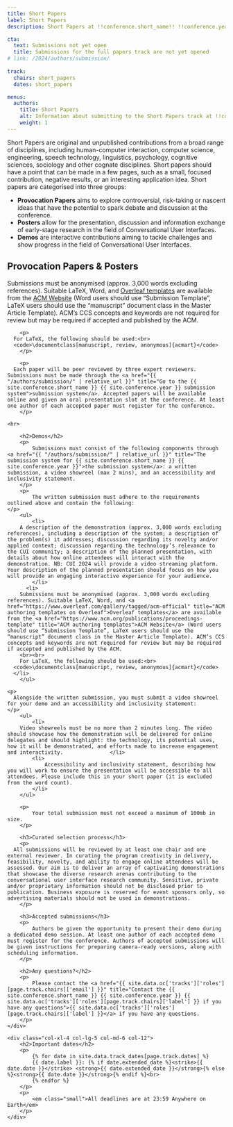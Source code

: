 ```yaml
---
title: Short Papers
label: Short Papers
description: Short Papers at !!conference.short_name!! !!conference.year!! combines the previous tracks of provocation papers, demos, and posters into one new enhanced track.

cta:
  text: Submissions not yet open
  title: Submissions for the full papers track are not yet opened
# link: /2024/authors/submission/
  
track:
  chairs: short_papers
  dates: short_papers

menus:
  authors:
    title: Short Papers
    alt: Information about submitting to the Short Papers track at !!conference.short_name!! !!conference.year!!
    weight: 1
---
```


Short Papers are original and unpublished contributions from a broad range of disciplines, including human-computer interaction, computer science, engineering, speech technology, linguistics, psychology, cognitive sciences, sociology and other cognate disciplines. Short papers should have a point that can be made in a few pages, such as a small, focused contribution, negative results, or an interesting application idea. Short papers are categorised into three groups: 

<ul>
  <li><strong>Provocation Papers</strong> aims to explore controversial, risk-taking or nascent ideas that have the potential to spark debate and discussion at the conference.</li>
  <li><strong>Posters</strong> allow for the presentation, discussion and information exchange of early-stage research in the field of Conversational User Interfaces.</li>
  <li><strong>Demos</strong> are interactive contributions aiming to tackle challenges and show progress in the field of Conversational User Interfaces.</li>
</ul>

<div class="row">
	<div class="col-xl-8 col-lg-7 col-md-6 col-12">
		<h2>Provocation Papers &amp; Posters</h2>
		<p>
      Submissions must be anonymised (approx. 3,000 words excluding references). Suitable LaTeX, Word, and <a href="https://www.overleaf.com/gallery/tagged/acm-official" title="ACM authoring templates on Overleaf">Overleaf templates</a> are available from the <a href="https://www.acm.org/publications/proceedings-template" title="ACM authoring templates">ACM Website</a> (Word users should use “Submission Template”, LaTeX users should use the “manuscript” document class in the Master Article Template). ACM’s CCS concepts and keywords are not required for review but may be required if accepted and published by the ACM.
		</p>

		<p>
      For LaTeX, the following should be used:<br>
      <code>\documentclass[manuscript, review, anonymous]{acmart}</code>
		</p>

		<p>
      Each paper will be peer reviewed by three expert reviewers. Submissions must be made through the <a href="{{ "/authors/submission/" | relative_url }}" title="Go to the {{ site.conference.short_name }} {{ site.conference.year }} submission system">submission system</a>. Accepted papers will be available online and given an oral presentation slot at the conference. At least one author of each accepted paper must register for the conference.
		</p>
    
    <hr>
    
		<h2>Demos</h2>
		<p>
			Submissions must consist of the following components through <a href="{{ "/authors/submission/" | relative_url }}" title="The submission system for {{ site.conference.short_name }} {{ site.conference.year }}">the submission system</a>: a written submission, a video showreel (max 2 mins), and an accessibility and inclusivity statement. 
		</p>
		<p>
			The written submission must adhere to the requirements outlined above and contain the following: 
    </p>
		<ul>
			<li>
        A description of the demonstration (approx. 3,000 words excluding references), including a description of the system; a description of the problem(s) it addresses; discussion regarding its novelty and/or applied context; discussion regarding the technology’s relevance to the CUI community; a description of the planned presentation, with details about how online attendees will interact with the demonstration. NB: CUI 2024 will provide a video streaming platform. Your description of the planned presentation should focus on how you will provide an engaging interactive experience for your audience.
			</li>
		  <li>
        Submissions must be anonymised (approx. 3,000 words excluding references). Suitable LaTeX, Word, and <a href="https://www.overleaf.com/gallery/tagged/acm-official" title="ACM authoring templates on Overleaf">Overleaf templates</a> are available from the <a href="https://www.acm.org/publications/proceedings-template" title="ACM authoring templates">ACM Website</a> (Word users should use “Submission Template”, LaTeX users should use the “manuscript” document class in the Master Article Template). ACM’s CCS concepts and keywords are not required for review but may be required if accepted and published by the ACM.
        <br><br>
        For LaTeX, the following should be used:<br>
      <code>\documentclass[manuscript, review, anonymous]{acmart}</code>
      </li>
		</ul>

    <p>
      Alongside the written submission, you must submit a video showreel for your demo and an accessibility and inclusivity statement:
    </p>
		<ul>
			<li>
        Video showreels must be no more than 2 minutes long. The video should showcase how the demonstration will be delivered for online delegates and should highlight: the technology, its potential uses, how it will be demonstrated, and efforts made to increase engagement and interactivity.				</li>
			<li>
				Accessibility and inclusivity statement, describing how you will work to ensure the presentation will be accessible to all attendees. Please include this in your short paper (it is excluded from the word count).
			</li>
		</ul>

		<p>
			Your total submission must not exceed a maximum of 100mb in size.
		</p>

		<h3>Curated selection process</h3>
		<p>
      All submissions will be reviewed by at least one chair and one external reviewer. In curating the program creativity in delivery, feasibility, novelty, and ability to engage online attendees will be assessed. Our aim is to deliver an array of captivating demonstrations that showcase the diverse research arenas contributing to the conversational user interface research community. Sensitive, private and/or proprietary information should not be disclosed prior to publication. Business exposure is reserved for event sponsors only, so advertising materials should not be used in demonstrations.
		</p>

		<h3>Accepted submissions</h3>
		<p>
			Authors be given the opportunity to present their demo during a dedicated demo session. At least one author of each accepted demo must register for the conference. Authors of accepted submissions will be given instructions for preparing camera-ready versions, along with scheduling information.
		</p>

		<h2>Any questions?</h2>
		<p>
			Please contact the <a href="{{ site.data.oc['tracks']['roles'][page.track.chairs]['email'] }}" title="Contact the {{ site.conference.short_name }} {{ site.conference.year }} {{ site.data.oc['tracks']['roles'][page.track.chairs]['label'] }} if you have any questions">{{ site.data.oc['tracks']['roles'][page.track.chairs]['label'] }}</a> if you have any questions.
		</p>
	</div>

	<div class="col-xl-4 col-lg-5 col-md-6 col-12">
		<h2>Important dates</h2>
		<p>
			{% for date in site.data.track_dates[page.track.dates] %}
			{{ date.label }}: {% if date.extended_date %}<strike>{{ date.date }}</strike> <strong>{{ date.extended_date }}</strong>{% else %}<strong>{{ date.date }}</strong>{% endif %}<br>
			{% endfor %}
		</p>
		<p>
			<em class="small">All deadlines are at 23:59 Anywhere on Earth</em>
		</p>
	</div>
</div>
